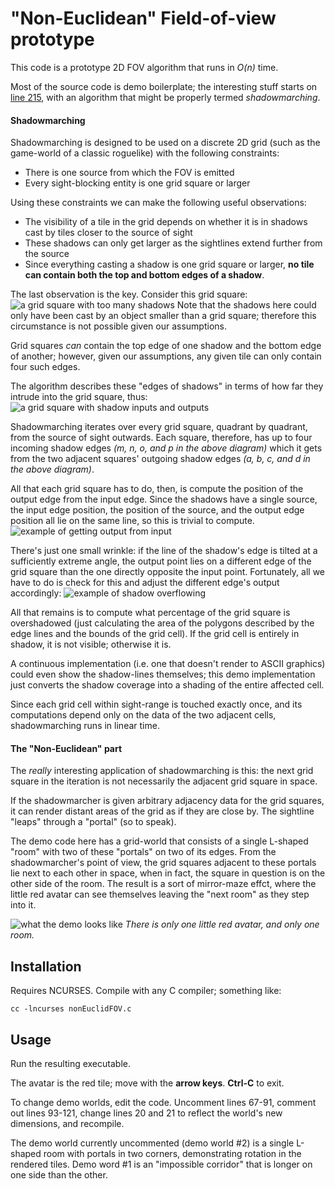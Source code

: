 # "Non-Euclidean" Field-of-view prototype

This code is a prototype 2D FOV algorithm that runs in *O(n)* time.

Most of the source code is demo boilerplate; the interesting stuff starts on [line 215](https://github.com/pinkavat/nonEuclidFOV/blob/cc47cebaff0b306823cf76d4fb11997f4350f9f0/nonEuclidFOV.c#L215), with an algorithm that might be properly termed *shadowmarching*.

#### Shadowmarching

Shadowmarching is designed to be used on a discrete 2D grid (such as the game-world of a classic roguelike) with the following constraints:

- There is one source from which the FOV is emitted
- Every sight-blocking entity is one grid square or larger

Using these constraints we can make the following useful observations:

- The visibility of a tile in the grid depends on whether it is in shadows cast by tiles closer to the source of sight
- These shadows can only get larger as the sightlines extend further from the source
- Since everything casting a shadow is one grid square or larger, **no tile can contain both the top and bottom edges of a shadow**.

The last observation is the key. Consider this grid square:
![a grid square with too many shadows](explanatoryImages/example1.png)
Note that the shadows here could only have been cast by an object smaller than a grid square; therefore this circumstance is not possible given our assumptions.

Grid squares *can* contain the top edge of one shadow and the bottom edge of another; however, given our assumptions, any given tile can only contain four such edges.

The algorithm describes these "edges of shadows" in terms of how far they intrude into the grid square, thus:
![a grid square with shadow inputs and outputs](explanatoryImages/example2.png)

Shadowmarching iterates over every grid square, quadrant by quadrant, from the source of sight outwards. Each square, therefore, has up to four incoming shadow edges *(m, n, o, and p in the above diagram)* which it gets from the two adjacent squares' outgoing shadow edges *(a, b, c, and d in the above diagram)*.

All that each grid square has to do, then, is compute the position of the output edge from the input edge. Since the shadows have a single source, the input edge position, the position of the source, and the output edge position all lie on the same line, so this is trivial to compute.
![example of getting output from input](explanatoryImages/example3.png)

There's just one small wrinkle: if the line of the shadow's edge is tilted at a sufficiently extreme angle, the output point lies on a different edge of the grid square than the one directly opposite the input point. Fortunately, all we have to do is check for this and adjust the different edge's output accordingly:
![example of shadow overflowing](explanatoryImages/example4.png)

All that remains is to compute what percentage of the grid square is overshadowed (just calculating the area of the polygons described by the edge lines and the bounds of the grid cell). If the grid cell is entirely in shadow, it is not visible; otherwise it is.

A continuous implementation (i.e. one that doesn't render to ASCII graphics) could even show the shadow-lines themselves; this demo implementation just converts the shadow coverage into a shading of the entire affected cell.

Since each grid cell within sight-range is touched exactly once, and its computations depend only on the data of the two adjacent cells, shadowmarching runs in linear time.

#### The "Non-Euclidean" part

The *really* interesting application of shadowmarching is this: the next grid square in the iteration is not necessarily the adjacent grid square in space.

If the shadowmarcher is given arbitrary adjacency data for the grid squares, it can render distant areas of the grid as if they are close by.
The sightline "leaps" through a "portal" (so to speak).

The demo code here has a grid-world that consists of a single L-shaped "room" with two of these "portals" on two of its edges. From the shadowmarcher's point of view, the grid squares adjacent to these portals lie next to each other in space, when in fact, the square in question is on the other side of the room. The result is a sort of mirror-maze effct, where the little red avatar can see themselves leaving the "next room" as they step into it.

![what the demo looks like](explanatoryImages/demo.png)
*There is only one little red avatar, and only one room.*


## Installation

Requires NCURSES.
Compile with any C compiler; something like:
```
cc -lncurses nonEuclidFOV.c
```

## Usage

Run the resulting executable.

The avatar is the red tile; move with the **arrow keys**. **Ctrl-C** to exit.

To change demo worlds, edit the code. Uncomment lines 67-91, comment out lines 93-121, change lines 20 and 21 to reflect the world's new dimensions, and recompile.

The demo world currently uncommented (demo world #2) is a single L-shaped room with portals in two corners, demonstrating rotation in the rendered tiles. Demo word #1 is an "impossible corridor" that is longer on one side than the other.
